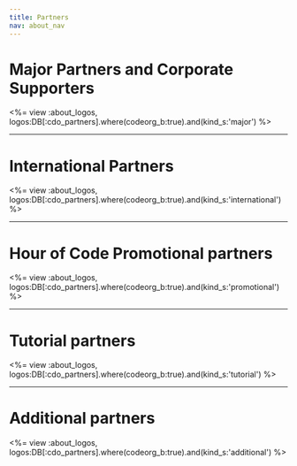 ```yaml
---
title: Partners
nav: about_nav
---
```

# Major Partners and Corporate Supporters

<%= view :about_logos, logos:DB[:cdo_partners].where(codeorg_b:true).and(kind_s:'major') %>

<HR>

# International Partners

<%= view :about_logos, logos:DB[:cdo_partners].where(codeorg_b:true).and(kind_s:'international') %>

<HR>

# Hour of Code Promotional partners

<%= view :about_logos, logos:DB[:cdo_partners].where(codeorg_b:true).and(kind_s:'promotional') %>

<HR>

# Tutorial partners

<%= view :about_logos, logos:DB[:cdo_partners].where(codeorg_b:true).and(kind_s:'tutorial') %>

<HR>

# Additional partners

<%= view :about_logos, logos:DB[:cdo_partners].where(codeorg_b:true).and(kind_s:'additional') %>


